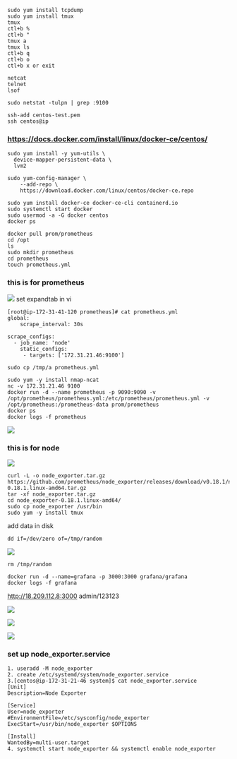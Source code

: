 ```
sudo yum install tcpdump
sudo yum install tmux
tmux
ctl+b %
ctl+b "
tmux a 
tmux ls
ctl+b q
ctl+b o
ctl+b x or exit

netcat
telnet
lsof

```
```
sudo netstat -tulpn | grep :9100
```
```
ssh-add centos-test.pem
ssh centos@ip
```
### https://docs.docker.com/install/linux/docker-ce/centos/

```
sudo yum install -y yum-utils \
  device-mapper-persistent-data \
  lvm2
```

```
sudo yum-config-manager \
    --add-repo \
    https://download.docker.com/linux/centos/docker-ce.repo

```
```
sudo yum install docker-ce docker-ce-cli containerd.io
sudo systemctl start docker
sudo usermod -a -G docker centos
docker ps
```
```
docker pull prom/prometheus
cd /opt
ls
sudo mkdir prometheus
cd prometheus
touch prometheus.yml
```
### this is for prometheus
![](img/prometheus-ip.png)
set expandtab in vi
```
[root@ip-172-31-41-120 prometheus]# cat prometheus.yml
global:
    scrape_interval: 30s

scrape_configs:
  - job_name: 'node'
    static_configs:
     - targets: ['172.31.21.46:9100']

```

```
sudo cp /tmp/a prometheus.yml
```
```
sudo yum -y install nmap-ncat
nc -v 172.31.21.46 9100
docker run -d --name prometheus -p 9090:9090 -v /opt/prometheus/prometheus.yml:/etc/prometheus/prometheus.yml -v /opt/prometheus:/prometheus-data prom/prometheus
docker ps
docker logs -f prometheus

```

![](img/1.png)

### this is for node
![](img/node-ip.png)
```
curl -L -o node_exporter.tar.gz https://github.com/prometheus/node_exporter/releases/download/v0.18.1/node_exporter-0.18.1.linux-amd64.tar.gz
tar -xf node_exporter.tar.gz
cd node_exporter-0.18.1.linux-amd64/
sudo cp node_exporter /usr/bin
sudo yum -y install tmux

```
add data in disk
```
dd if=/dev/zero of=/tmp/random
```

![](img/2.png)
```
rm /tmp/random
```

```
docker run -d --name=grafana -p 3000:3000 grafana/grafana
docker logs -f grafana
```
http://18.209.112.8:3000
admin/123123

![](img/g1.png)

![](img/g2.png)

![](img/g3.png)


### set up node_exporter.service 
```
1. useradd -M node_exporter
2. create /etc/systemd/system/node_exporter.service
3.[centos@ip-172-31-21-46 system]$ cat node_exporter.service
[Unit]
Description=Node Exporter

[Service]
User=node_exporter
#EnvironmentFile=/etc/sysconfig/node_exporter
ExecStart=/usr/bin/node_exporter $OPTIONS

[Install]
WantedBy=multi-user.target
4. systemctl start node_exporter && systemctl enable node_exporter

